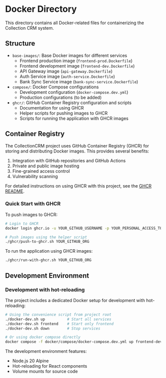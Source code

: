 # Docker Directory

This directory contains all Docker-related files for containerizing the Collection CRM system.

## Structure

- `base-images/`: Base Docker images for different services
  - Frontend production image (`frontend-prod.Dockerfile`)
  - Frontend development image (`frontend-dev.Dockerfile`)
  - API Gateway image (`api-gateway.Dockerfile`)
  - Auth Service image (`auth-service.Dockerfile`)
  - Bank Sync Service image (`bank-sync-service.Dockerfile`)
- `compose/`: Docker Compose configurations
  - Development configuration (`docker-compose.dev.yml`)
  - Production configurations (to be added)
- `ghcr/`: GitHub Container Registry configuration and scripts
  - Documentation for using GHCR
  - Helper scripts for pushing images to GHCR
  - Scripts for running the application with GHCR images

## Container Registry

The CollectionCRM project uses GitHub Container Registry (GHCR) for storing and distributing Docker images. This provides several benefits:

1. Integration with GitHub repositories and GitHub Actions
2. Private and public image hosting
3. Fine-grained access control
4. Vulnerability scanning

For detailed instructions on using GHCR with this project, see the [GHCR README](./ghcr/README.md).

### Quick Start with GHCR

To push images to GHCR:
```bash
# Login to GHCR
docker login ghcr.io -u YOUR_GITHUB_USERNAME -p YOUR_PERSONAL_ACCESS_TOKEN

# Push images using the helper script
./ghcr/push-to-ghcr.sh YOUR_GITHUB_ORG
```

To run the application using GHCR images:
```bash
./ghcr/run-with-ghcr.sh YOUR_GITHUB_ORG
```

## Development Environment

### Development with hot-reloading

The project includes a dedicated Docker setup for development with hot-reloading:

```bash
# Using the convenience script from project root
./docker-dev.sh up          # Start all services
./docker-dev.sh frontend    # Start only frontend
./docker-dev.sh down        # Stop services

# Or using docker compose directly
docker compose -f docker/compose/docker-compose.dev.yml up frontend-dev
```

The development environment features:
- Node.js 20 Alpine 
- Hot-reloading for React components
- Volume mounts for source code